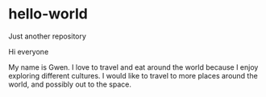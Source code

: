 # hello-world
Just another repository 

Hi everyone

My name is Gwen. I love to travel and eat around the world because I enjoy exploring different cultures. 
I would like to travel to more places around the world, and possibly out to the space. 
